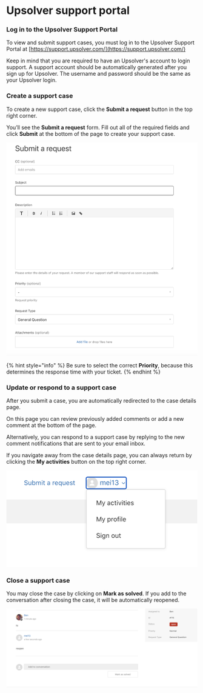 # Upsolver support portal

### Log in to the Upsolver Support Portal

To view and submit support cases, you must log in to the Upsolver Support Portal at [https://support.upsolver.com/](https://support.upsolver.com/)

Keep in mind that you are required to have an Upsolver's account to login support. A support account should be automatically generated after you sign up for Upsolver. The username and password should be the same as your Upsolver login.

### Create a support case

To create a new support case, click the **Submit a request** button in the top right corner.

You’ll see the **Submit a request** form. Fill out all of the required fields and click **Submit** at the bottom of the page to create your support case.

![](../.gitbook/assets/image%20%2850%29.png)

{% hint style="info" %}
Be sure to select the correct **Priority**, because this determines the response time with your ticket. 
{% endhint %}

### Update or respond to a support case

After you submit a case, you are automatically redirected to the case details page.

On this page you can review previously added comments or add a new comment at the bottom of the page.

Alternatively, you can respond to a support case by replying to the new comment notifications that are sent to your email inbox.

If you navigate away from the case details page, you can always return by clicking the **My activities** button on the top right corner.

![](../.gitbook/assets/image%20%2870%29.png)

### Close a support case

You may close the case by clicking on **Mark as solved**. If you add to the conversation after closing the case, it will be automatically reopened.

![](../.gitbook/assets/image%20%28116%29.png)


